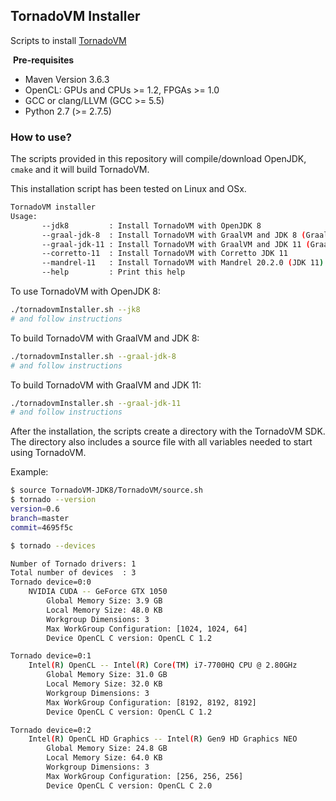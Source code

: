 ## TornadoVM Installer

Scripts to install [TornadoVM](https://github.com/beehive-lab/TornadoVM/)

​
**Pre-requisites**

* Maven Version 3.6.3
* OpenCL: GPUs and CPUs >= 1.2, FPGAs >= 1.0
* GCC or clang/LLVM (GCC >= 5.5)
* Python 2.7 (>= 2.7.5)

### How to use? 

The scripts provided in this repository will compile/download OpenJDK, `cmake` and it will build TornadoVM.

This installation script has been tested on Linux and OSx. 

```bash
TornadoVM installer
Usage:
       --jdk8         : Install TornadoVM with OpenJDK 8 
       --graal-jdk-8  : Install TornadoVM with GraalVM and JDK 8 (GraalVM 20.2.0)
       --graal-jdk-11 : Install TornadoVM with GraalVM and JDK 11 (GraalVM 20.2.0)
       --corretto-11  : Install TornadoVM with Corretto JDK 11
       --mandrel-11   : Install TornadoVM with Mandrel 20.2.0 (JDK 11)
       --help         : Print this help
```

To use TornadoVM with OpenJDK 8:

```bash
./tornadovmInstaller.sh --jk8
# and follow instructions
```

To build TornadoVM with GraalVM and JDK 8:


```bash
./tornadovmInstaller.sh --graal-jdk-8
# and follow instructions
```


To build TornadoVM with GraalVM and JDK 11:


```bash
./tornadovmInstaller.sh --graal-jdk-11
# and follow instructions
```

After the installation, the scripts create a directory with the TornadoVM SDK. The directory also includes a source file with all variables needed to start using TornadoVM. 


Example:
```bash
$ source TornadoVM-JDK8/TornadoVM/source.sh
$ tornado --version
version=0.6
branch=master
commit=4695f5c

$ tornado --devices

Number of Tornado drivers: 1
Total number of devices  : 3
Tornado device=0:0
	NVIDIA CUDA -- GeForce GTX 1050
		Global Memory Size: 3.9 GB
		Local Memory Size: 48.0 KB
		Workgroup Dimensions: 3
		Max WorkGroup Configuration: [1024, 1024, 64]
		Device OpenCL C version: OpenCL C 1.2

Tornado device=0:1
	Intel(R) OpenCL -- Intel(R) Core(TM) i7-7700HQ CPU @ 2.80GHz
		Global Memory Size: 31.0 GB
		Local Memory Size: 32.0 KB
		Workgroup Dimensions: 3
		Max WorkGroup Configuration: [8192, 8192, 8192]
		Device OpenCL C version: OpenCL C 1.2

Tornado device=0:2
	Intel(R) OpenCL HD Graphics -- Intel(R) Gen9 HD Graphics NEO
		Global Memory Size: 24.8 GB
		Local Memory Size: 64.0 KB
		Workgroup Dimensions: 3
		Max WorkGroup Configuration: [256, 256, 256]
		Device OpenCL C version: OpenCL C 2.0
```
